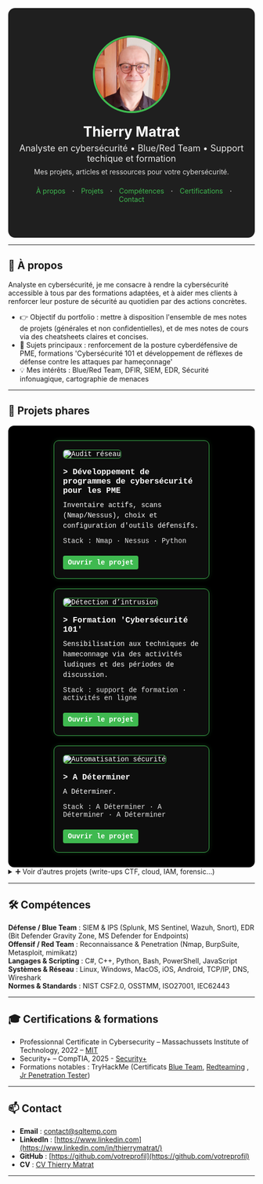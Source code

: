 <!--
README.md – Portfolio cybersécurité (style visuel à la Malachi Gamblin)
Mode d’emploi :
1) Copiez tout ce fichier dans votre README.md de repo GitHub.
2) Remplacez les zones [ENTRE CROCHETS] par vos infos.
3) Placez vos images dans /assets/ (profilepic.jpg, project*.png, logos…).
4) Si certains styles HTML sont trop “stricts” pour GitHub Mobile, utilisez la SECTION DE SECOURS (pur Markdown) plus bas.
-->
<meta name="viewport" content="width=device-width, initial-scale=1" />
<link rel="stylesheet" href="/assets/css/custom.css">


<!-- ===== HERO / BANNIÈRE ===== -->
<div align="center" style="background:#1f1f1f; padding:56px 20px; color:#fff; border-radius:14px;">
  <img src="assets/profilepic.jpg" alt="Photo de [VOTRE NOM]" width="150" style="border-radius:50%; border:4px solid #3fb950;">
  <h1 style="margin:18px 0 6px;">Thierry Matrat</h1>
  <p style="margin:0; font-size:18px; opacity:.9;">Analyste en cybersécurité • Blue/Red Team • Support techique et formation</p>
  <p style="margin:8px 0 0; font-size:14px; opacity:.85;">Mes projets, articles et ressources pour votre cybersécurité.</p>
  
  <!-- mini navigation -->
  <p style="margin-top:22px;">
    <a href="#a-propos" style="color:#3fb950; text-decoration:none; margin:0 10px;">À propos</a> ·
    <a href="#projets" style="color:#3fb950; text-decoration:none; margin:0 10px;">Projets</a> ·
    <a href="#competences" style="color:#3fb950; text-decoration:none; margin:0 10px;">Compétences</a> ·
    <a href="#certifications" style="color:#3fb950; text-decoration:none; margin:0 10px;">Certifications</a> ·
    <a href="#contact" style="color:#3fb950; text-decoration:none; margin:0 10px;">Contact</a>
  </p>
</div>

---

<!-- ===== À PROPOS ===== -->
<h2 id="a-propos">👋 À propos</h2>

Analyste en cybersécurité, je me consacre à rendre la cybersécurité accessible à tous par des formations adaptées, et à aider mes clients à renforcer leur posture de sécurité au quotidien par des actions concrètes.


- 👉 Objectif du portfolio : mettre à disposition l'ensemble de mes notes de projets (générales et non confidentielles), et de mes notes de cours via des cheatsheets claires et concises.
- 🔭 Sujets principaux : renforcement de la posture cyberdéfensive de PME, formations 'Cybersécurité 101 et développement de réflexes de défense contre les attaques par hameçonnage'  
- 💡 Mes intérêts : Blue/Red Team, DFIR, SIEM, EDR, Sécurité infonuagique, cartographie de menaces

---

<!-- ===== PROJETS (cartes) ===== -->
<h2 id="projets">🧩 Projets phares</h2>

<!-- SECTION PROJETS PHARES – ALIGNEMENT 3 CARTES & TEXTE BLANC -->
<!--div style="display:flex; flex-wrap:wrap; justify-content:center; gap:20px; background-color:#000; padding:30px; border-radius:12px;"> -->
<div class="projects-row" style="display:flex; flex-wrap:wrap; justify-content:center; gap:20px; background-color:#000; padding:30px; border-radius:12px;">

  <!-- CARTE 1 -->
  <div style="flex:1 1 300px; min-width:220px; max-width:280px; background-color:#0d0d0d; border:1px solid #3fb950; border-radius:10px; padding:18px; color:#ffffff; font-family:'Courier New', monospace; box-shadow:0 0 10px rgba(63,185,80,0.2); text-align:left;">
    <img src="assets/project1.png" alt="Audit réseau" style="width:100%; border-radius:6px; margin-bottom:12px; border:1px solid #3fb950;">
    <h3 style="margin:6px 0 10px; color:#ffffff;">> Développement de programmes de cybersécurité pour les PME</h3>
    <p style="margin:0 0 12px; line-height:1.5;">Inventaire actifs, scans (Nmap/Nessus), choix et configuration d'outils défensifs.</p>
    <p style="margin:0 0 12px; font-size:14px; opacity:.9;">Stack : Nmap · Nessus · Python</p>
    <a href="projects/projet-audit-reseau/" style="display:inline-block; margin-top:10px; padding:6px 10px; background-color:#3fb950; color:#ffffff; text-decoration:none; border-radius:4px; font-weight:bold;">Ouvrir le projet</a>
  </div>

  <!-- CARTE 2 -->
  <div style="flex:1 1 300px; min-width:220px; max-width:280px; background-color:#0d0d0d; border:1px solid #3fb950; border-radius:10px; padding:18px; color:#ffffff; font-family:'Courier New', monospace; box-shadow:0 0 10px rgba(63,185,80,0.2); text-align:left;">
    <img src="assets/project2.png" alt="Détection d’intrusion" style="width:100%; border-radius:6px; margin-bottom:12px; border:1px solid #3fb950;">
    <h3 style="margin:6px 0 10px; color:#ffffff;">> Formation 'Cybersécurité 101'</h3>
    <p style="margin:0 0 12px; line-height:1.5;">Sensibilisation aux techniques de hameconnage via des activités ludiques et des périodes de discussion.</p>
    <p style="margin:0 0 12px; font-size:14px; opacity:.9;">Stack : support de formation · activités en ligne </p>
    <a href="projects/projet-detection-intrusion/" style="display:inline-block; margin-top:10px; padding:6px 10px; background-color:#3fb950; color:#ffffff; text-decoration:none; border-radius:4px; font-weight:bold;">Ouvrir le projet</a>
  </div>

  <!-- CARTE 3 -->
  <div style="flex:1 1 300px; min-width:220px; max-width:280px; background-color:#0d0d0d; border:1px solid #3fb950; border-radius:10px; padding:18px; color:#ffffff; font-family:'Courier New', monospace; box-shadow:0 0 10px rgba(63,185,80,0.2); text-align:left;">
    <img src="assets/project3.png" alt="Automatisation sécurité" style="width:100%; border-radius:6px; margin-bottom:12px; border:1px solid #3fb950;">
    <h3 style="margin:6px 0 10px; color:#ffffff;">> A Déterminer</h3>
    <p style="margin:0 0 12px; line-height:1.5;">A Déterminer.</p>
    <p style="margin:0 0 12px; font-size:14px; opacity:.9;">Stack : A Déterminer · A Déterminer · A Déterminer </p>
    <a href="projects/projet-automation/" style="display:inline-block; margin-top:10px; padding:6px 10px; background-color:#3fb950; color:#ffffff; text-decoration:none; border-radius:4px; font-weight:bold;">Ouvrir le projet</a>
  </div>

</div>


<details>
<summary>➕ Voir d’autres projets (write-ups CTF, cloud, IAM, forensic…)</summary>

- [Write-ups CTF](projects/ctf-writeups/README.md)
- [Cheatsheet Défense](projects/hardening/README.md)
- [Cheatsheet Attaque](projects/cloud-security/README.md)
- [Forensic & DFIR notes](projects/dfir/README.md)

</details>

---

<!-- ===== COMPÉTENCES ===== -->
<section class="terminal-section" id="competences">
  <h2>🛠️ Compétences</h2>
  <p>
    <strong>Défense / Blue Team</strong> : SIEM & IPS (Splunk, MS Sentinel, Wazuh, Snort), EDR (Bit Defender Gravity Zone, MS Defender for Endpoints)<br>
    <strong>Offensif / Red Team</strong> : Reconnaissance & Penetration (Nmap, BurpSuite, Metasploit, mimikatz)<br>
    <strong>Langages & Scripting</strong> : C#, C++, Python, Bash, PowerShell, JavaScript<br>
    <strong>Systèmes & Réseau</strong> : Linux, Windows, MacOS, iOS, Android, TCP/IP, DNS, Wireshark<br>
    <strong>Normes & Standards</strong> : NIST CSF2.0, OSSTMM, ISO27001, IEC62443
  </p>
</section>

---

<!-- ===== CERTIFICATIONS ===== -->
<h2 id="certifications">🎓 Certifications & formations</h2>

- Professionnal Certificate in Cybersecurity – Massachussets Institute of Technology, 2022 – [MIT](https://certificates.emeritus.org/551ef89b-003f-456c-b6ae-f3fac29734db#acc.oCvBfZWQ) 
- Security+ – CompTIA, 2025 -  [Security+](https://www.credly.com/badges/64372dff-c123-469f-8ef0-38c62923a272) 
- Formations notables : TryHackMe (Certificats [Blue Team](https://tryhackme-certificates.s3-eu-west-1.amazonaws.com/THM-ZVVQEKCLAQ.pdf), [Redteaming](https://tryhackme-certificates.s3-eu-west-1.amazonaws.com/THM-KGKMGGWDIB.pdf) , [Jr Penetration Tester](https://tryhackme-certificates.s3-eu-west-1.amazonaws.com/THM-CVEG9XZNC6.pdf))

---

<h2 id="contact">📫 Contact</h2>

- **Email** : contact@sqltemp.com  
- **LinkedIn** : [https://www.linkedin.com](https://www.linkedin.com/in/thierrymatrat/)
- **GitHub** : [https://github.com/votreprofil](https://github.com/votreprofil)  
- **CV** : [CV Thierry Matrat](assets/CV_ThierryMatrat.pdf)

---

